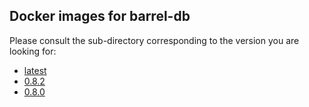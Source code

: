 ## Docker images for barrel-db

Please consult the sub-directory corresponding to the version you are looking for:

- [latest](0.8.2)
- [0.8.2](0.8.2)
- [0.8.0](0.8.0)
